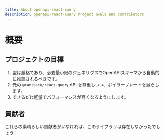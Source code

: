 ```yaml
---
title: About openapi-react-query
description: openapi-react-query Project Goals and contributors
---
```


<script setup>
  import { VPTeamMembers } from 'vitepress/theme';
  import contributors from "../../data/contributors.json";
</script>

# 概要

## プロジェクトの目標

1. 型は厳格であり、必要最小限のジェネリクスでOpenAPIスキーマから自動的に推論されるべきです。
2. 元の `@tanstack/react-query` API を尊重しつつ、ボイラープレートを減らします。
3. できるだけ軽量でパフォーマンスが高くなるようにします。

## 貢献者

これらの素晴らしい貢献者がいなければ、このライブラリは存在しなかったでしょう：

<VPTeamMembers size="small" :members="contributors['openapi-react-query']" />
